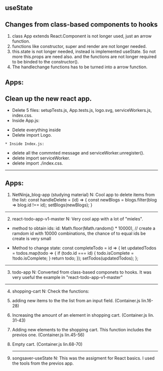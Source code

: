 ## useState

## Changes from class-based components to hooks
1. class App extends React.Component is not longer used, just an arrow function.
2. functions like constructor, super and render are not longer needed.
3. this.state is not longer needed, instead is implemented useState. So not more this.props are need also. and the functions are not longer required to be binded to the constructor().
4. The handlechange functions has to be turned into a arrow function.
## Apps:
## Clean up the new react app.
   * Delete 5 files: setupTests.js, App.tests.js, logo.svg, serviceWorkers.js, index.css.
   * Inside App.js:
   - Delete everything inside <div ClassName = "App">
   - Delete import Logo.

    * Inside Index.js:
   - delete all the commnted message and serviceWorker.unregister().
   - delete import serviceWorker.
   - delete import ./index.css.
   
 -------------------------------------------------------------------------------------------------------------------------------------
 
  
## Apps:
  
1.  NetNinja_blog-app (studying material)
N: Cool app to delete items from the list:
  const handleDelete = (id) => {
    const newBlogs = blogs.filter(blog => blog.id !== id);
    setBlogs(newBlogs);
  }
 -------------------------------------------------------------------------------------------------------------------------------------
  
2. react-todo-app-v1-master
N: Very cool app with a lot of "mieles".
  * method to obtain ids:
  id: Math.floor(Math.random() * 10000), // create a ramdom id with 10000 combinations, the chance of to equal ids be create is very small
  
  * Method to change state:
    const completeTodo = id => {
    let updatedTodos = todos.map(todo => {
      if (todo.id === id) {
        todo.isComplete = !todo.isComplete;
      }
      return todo;
    });
    setTodos(updatedTodos);
  };
 -------------------------------------------------------------------------------------------------------------------------------------
  
  3. todo-app
  N: Converted from class-based componets to hooks. It was very useful the example in "react-todo-app-v1-master"
  
   -------------------------------------------------------------------------------------------------------------------------------------
  
  4. shopping-cart
  N: Check the functions:
  1. adding new items to the the list from an input field. (Container.js lin.16-28)
  2. Increasing the amount of an element in shopping cart. (Container.js lin. 31-43)
  3. Adding new elements to the shopping cart. This function includes the previos one. (Container.js lin.45-56)
  4. Empty cart. (Container.js lin.68-70)
  
     -------------------------------------------------------------------------------------------------------------------------------------
  5. songsaver-useState
  N: This was the assigment for React basics. I used the tools from the previos app.
  
